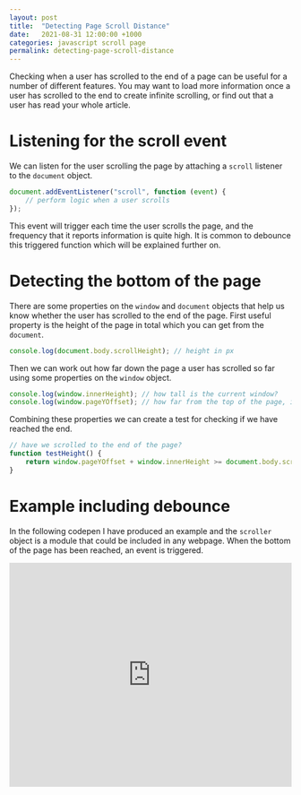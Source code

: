 ```yaml
---
layout: post
title:  "Detecting Page Scroll Distance"
date:   2021-08-31 12:00:00 +1000
categories: javascript scroll page
permalink: detecting-page-scroll-distance
---
```

Checking when a user has scrolled to the end of a page can be useful for a number of different features. You may want to load more information once a user has scrolled to the end to create infinite scrolling, or find out that a user has read your whole article.

# Listening for the scroll event
We can listen for the user scrolling the page by attaching a `scroll` listener to the `document` object.

```js
document.addEventListener("scroll", function (event) {
    // perform logic when a user scrolls
});
```

This event will trigger each time the user scrolls the page, and the frequency that it reports information is quite high. It is common to debounce this triggered function which will be explained further on.

# Detecting the bottom of the page
There are some properties on the `window` and `document` objects that help us know whether the user has scrolled to the end of the page. First useful property is the height of the page in total which you can get from the `document`.

```js
console.log(document.body.scrollHeight); // height in px
```

Then we can work out how far down the page a user has scrolled so far using some properties on the `window` object.

```js
console.log(window.innerHeight); // how tall is the current window?
console.log(window.pageYOffset); // how far from the top of the page, is our current view?
```

Combining these properties we can create a test for checking if we have reached the end.

```js
// have we scrolled to the end of the page?
function testHeight() {
    return window.pageYOffset + window.innerHeight >= document.body.scrollHeight;
}
```

# Example including debounce
In the following codepen I have produced an example and the `scroller` object is a module that could be included in any webpage. When the bottom of the page has been reached, an event is triggered.

<iframe height="400" style="width: 100%;" scrolling="no" title="Scroll to page end detection with debounce" src="https://codepen.io/dayvidwhy/embed/oNWPYMM?default-tab=result" frameborder="no" loading="lazy" allowtransparency="true" allowfullscreen="true">
  See the Pen <a href="https://codepen.io/dayvidwhy/pen/oNWPYMM">
  Scroll to page end detection with debounce</a> by David Young (<a href="https://codepen.io/dayvidwhy">@dayvidwhy</a>)
  on <a href="https://codepen.io">CodePen</a>.
</iframe>
